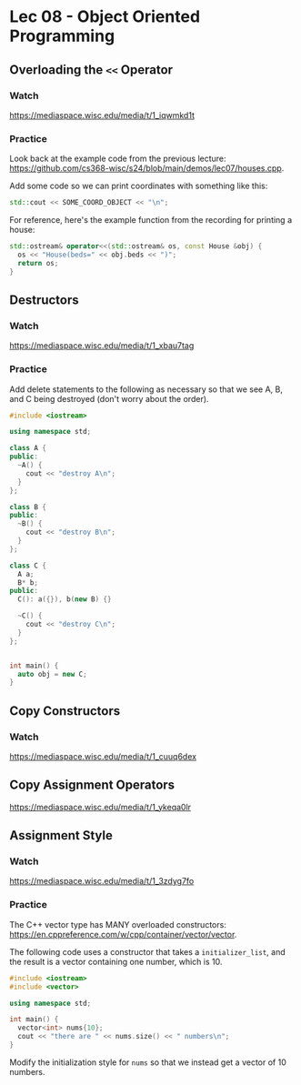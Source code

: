 # Lec 08 - Object Oriented Programming

## Overloading the `<<` Operator

### Watch

https://mediaspace.wisc.edu/media/t/1_iqwmkd1t

### Practice

Look back at the example code from the previous lecture: https://github.com/cs368-wisc/s24/blob/main/demos/lec07/houses.cpp.

Add some code so we can print coordinates with something like this:

```cpp
std::cout << SOME_COORD_OBJECT << "\n";
```

For reference, here's the example function from the recording for printing a house:

```cpp
std::ostream& operator<<(std::ostream& os, const House &obj) {
  os << "House(beds=" << obj.beds << ")";
  return os;
}
```

## Destructors

### Watch

https://mediaspace.wisc.edu/media/t/1_xbau7tag

### Practice

Add delete statements to the following as necessary so that we see A,
B, and C being destroyed (don't worry about the order).

```cpp
#include <iostream>

using namespace std;

class A {
public:
  ~A() {
    cout << "destroy A\n";
  }
};

class B {
public:
  ~B() {
    cout << "destroy B\n";
  }
};

class C {
  A a;
  B* b;
public:
  C(): a({}), b(new B) {}

  ~C() {
    cout << "destroy C\n";
  }
};


int main() {
  auto obj = new C;
}
```

## Copy Constructors

### Watch

https://mediaspace.wisc.edu/media/t/1_cuuq6dex


## Copy Assignment Operators

https://mediaspace.wisc.edu/media/t/1_ykeqa0lr


## Assignment Style

### Watch

https://mediaspace.wisc.edu/media/t/1_3zdyg7fo

### Practice

The C++ vector type has MANY overloaded constructors: https://en.cppreference.com/w/cpp/container/vector/vector.

The following code uses a constructor that takes a `initializer_list`, and the result is a vector containing one number, which is 10.

```cpp
#include <iostream>
#include <vector>

using namespace std;

int main() {
  vector<int> nums{10};
  cout << "there are " << nums.size() << " numbers\n";
}
```

Modify the initialization style for `nums` so that we instead get a
vector of 10 numbers.
